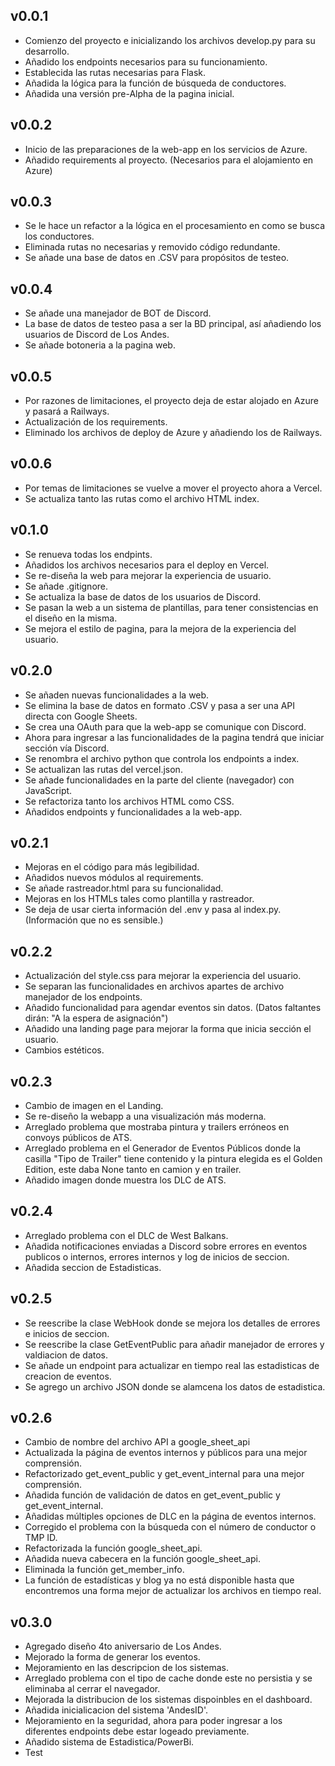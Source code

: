 ## v0.0.1

- Comienzo del proyecto e inicializando los archivos develop.py para su desarrollo.
- Añadido los endpoints necesarios para su funcionamiento.
- Establecida las rutas necesarias para Flask.
- Añadida la lógica para la función de búsqueda de conductores.
- Añadida una versión pre-Alpha de la pagina inicial.

## v0.0.2

- Inicio de las preparaciones de la web-app en los servicios de Azure.
- Añadido requirements al proyecto. (Necesarios para el alojamiento en Azure)

## v0.0.3

- Se le hace un refactor a la lógica en el procesamiento en como se busca los conductores.
- Eliminada rutas no necesarias y removido código redundante.
- Se añade una base de datos en .CSV para propósitos de testeo.

## v0.0.4

- Se añade una manejador de BOT de Discord.
- La base de datos de testeo pasa a ser la BD principal, así añadiendo los usuarios de Discord de Los Andes.
- Se añade botoneria a la pagina web.

## v0.0.5

- Por razones de limitaciones, el proyecto deja de estar alojado en Azure y pasará a Railways.
- Actualización de los requirements.
- Eliminado los archivos de deploy de Azure y añadiendo los de Railways.

## v0.0.6

- Por temas de limitaciones se vuelve a mover el proyecto ahora a Vercel.
- Se actualiza tanto las rutas como el archivo HTML index.

## v0.1.0

- Se renueva todas los endpints.
- Añadidos los archivos necesarios para el deploy en Vercel.
- Se re-diseña la web para mejorar la experiencia de usuario.
- Se añade .gitignore.
- Se actualiza la base de datos de los usuarios de Discord.
- Se pasan la web a un sistema de plantillas, para tener consistencias en el diseño en la misma.
- Se mejora el estilo de pagina, para la mejora de la experiencia del usuario.

## v0.2.0

- Se añaden nuevas funcionalidades a la web.
- Se elimina la base de datos en formato .CSV y pasa a ser una API directa con Google Sheets.
- Se crea una OAuth para que la web-app se comunique con Discord.
- Ahora para ingresar a las funcionalidades de la pagina tendrá que iniciar sección vía Discord.
- Se renombra el archivo python que controla los endpoints a index.
- Se actualizan las rutas del vercel.json.
- Se añade funcionalidades en la parte del cliente (navegador) con JavaScript.
- Se refactoriza tanto los archivos HTML como CSS.
- Añadidos endpoints y funcionalidades a la web-app.

## v0.2.1

- Mejoras en el código para más legibilidad.
- Añadidos nuevos módulos al requirements.
- Se añade rastreador.html para su funcionalidad.
- Mejoras en los HTMLs tales como plantilla y rastreador.
- Se deja de usar cierta información del .env y pasa al index.py. (Información que no es sensible.)

## v0.2.2

- Actualización del style.css para mejorar la experiencia del usuario.
- Se separan las funcionalidades en archivos apartes de archivo manejador de los endpoints.
- Añadido funcionalidad para agendar eventos sin datos. (Datos faltantes dirán: "A la espera de asignación")
- Añadido una landing page para mejorar la forma que inicia sección el usuario.
- Cambios estéticos.

## v0.2.3

- Cambio de imagen en el Landing.
- Se re-diseño la webapp a una visualización más moderna.
- Arreglado problema que mostraba pintura y trailers erróneos en convoys públicos de ATS.
- Arreglado problema en el Generador de Eventos Públicos donde la casilla "Tipo de Trailer" tiene contenido y la pintura elegida es el Golden Edition, este daba None tanto en camion y en trailer.
- Añadido imagen donde muestra los DLC de ATS.

## v0.2.4

- Arreglado problema con el DLC de West Balkans.
- Añadida notificaciones enviadas a Discord sobre errores en eventos publicos o internos, errores internos y log de inicios de seccion.
- Añadida seccion de Estadisticas.

## v0.2.5

- Se reescribe la clase WebHook donde se mejora los detalles de errores e inicios de seccion.
- Se reescribe la clase GetEventPublic para añadir manejador de errores y valdiacion de datos.
- Se añade un endpoint para actualizar en tiempo real las estadisticas de creacion de eventos.
- Se agrego un archivo JSON donde se alamcena los datos de estadistica.

## v0.2.6

- Cambio de nombre del archivo API a google_sheet_api
- Actualizada la página de eventos internos y públicos para una mejor comprensión.
- Refactorizado get_event_public y get_event_internal para una mejor comprensión.
- Añadida función de validación de datos en get_event_public y get_event_internal.
- Añadidas múltiples opciones de DLC en la página de eventos internos.
- Corregido el problema con la búsqueda con el número de conductor o TMP ID.
- Refactorizada la función google_sheet_api.
- Añadida nueva cabecera en la función google_sheet_api.
- Eliminada la función get_member_info.
- La función de estadísticas y blog ya no está disponible hasta que encontremos una forma mejor de actualizar los archivos en tiempo real.

## v0.3.0

- Agregado diseño 4to aniversario de Los Andes.
- Mejorado la forma de generar los eventos.
- Mejoramiento en las descripcion de los sistemas.
- Arreglado problema con el tipo de cache donde este no persistia y se eliminaba al cerrar el navegador.
- Mejorada la distribucion de los sistemas dispoinbles en el dashboard.
- Añadida inicialicacion del sistema 'AndesID'.
- Mejoramiento en la seguridad, ahora para poder ingresar a los diferentes endpoints debe estar logeado previamente.
- Añadido sistema de Estadistica/PowerBi.
- Test
